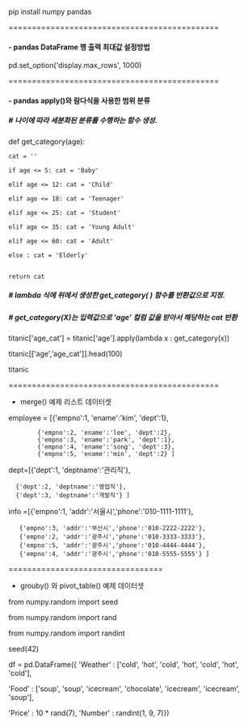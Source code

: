 pip install numpy pandas

=============================================
#### - pandas DataFrame 행 출력 최대값 설정방법

pd.set_option('display.max_rows', 1000)

=============================================
#### - pandas apply()와 람다식을 사용한 범위 분류


##### # 나이에 따라 세분화된 분류를 수행하는 함수 생성. 
def get_category(age):

    cat = ''
    
    if age <= 5: cat = 'Baby'
    
    elif age <= 12: cat = 'Child'
    
    elif age <= 18: cat = 'Teenager'
    
    elif age <= 25: cat = 'Student'
    
    elif age <= 35: cat = 'Young Adult'
    
    elif age <= 60: cat = 'Adult'
    
    else : cat = 'Elderly'
    
    
    return cat

##### # lambda 식에 위에서 생성한 get_category( ) 함수를 반환값으로 지정. 
##### # get_category(X)는 입력값으로 ‘age’ 컬럼 값을 받아서 해당하는 cat 반환
titanic['age_cat'] = titanic['age'].apply(lambda x : get_category(x))

titanic[['age','age_cat']].head(100)

titanic


=============================================

- merge() 예제 리스트 데이터셋

employee = [{'empno':1, 'ename':'kim', 'dept':1}, 

            {'empno':2, 'ename':'lee', 'dept':2}, 
            {'empno':3, 'ename':'park', 'dept':1}, 
            {'empno':4, 'ename':'song', 'dept':3},
            {'empno':5, 'ename':'min', 'dept':2} ]
            

dept=[{'dept':1, 'deptname':'관리직'}, 

      {'dept':2, 'deptname':'영업직'},
      {'dept':3, 'deptname':'개발직'} ]

info =[{'empno':1, 'addr':'서울시','phone':'010-1111-1111'},

       {'empno':3, 'addr':'부산시','phone':'010-2222-2222'}, 
       {'empno':2, 'addr':'광주시','phone':'010-3333-3333'}, 
       {'empno':5, 'addr':'광주시','phone':'010-4444-4444'},
       {'empno':4, 'addr':'광주시','phone':'010-5555-5555'} ]
=================================     

- grouby() 와 pivot_table() 예제 데이터셋

from numpy.random import seed

from numpy.random import rand

from numpy.random import randint

seed(42)

df = pd.DataFrame({
   'Weather' : ['cold', 'hot', 'cold', 'hot',
   'cold', 'hot', 'cold'],
   
   'Food' : ['soup', 'soup', 'icecream', 'chocolate',
   'icecream', 'icecream', 'soup'],
   
   'Price' : 10 * rand(7), 'Number' : randint(1, 9, 7)})

